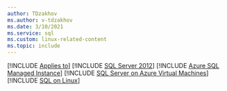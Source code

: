 ```yaml
---
author: TDzakhov
ms.author: v-tdzakhov
ms.date: 3/10/2021
ms.service: sql
ms.custom: linux-related-content
ms.topic: include
---
```


[!INCLUDE [Applies to](../../includes/applies-md.md)] [!INCLUDE [SQL Server 2012](sqlserver2012-and-later.md)]  [!INCLUDE [Azure SQL Managed Instance](../../includes/applies-to-version/_asmi.md)] [!INCLUDE [SQL Server on Azure Virtual Machines](../../includes/applies-to-version/sqlserver-azvm.md)] [!INCLUDE [SQL on Linux](../../includes/applies-to-version/sql-on-linux.md)]
